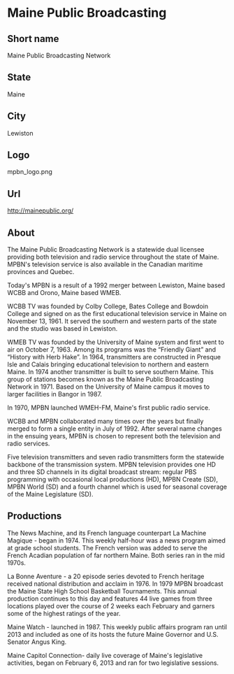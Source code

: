 # Maine Public Broadcasting

## Short name

Maine Public Broadcasting Network

## State

Maine

## City

Lewiston

## Logo

mpbn\_logo.png

## Url

http://mainepublic.org/

## About

The Maine Public Broadcasting Network is a statewide dual licensee
providing both television and radio service throughout the state of Maine. MPBN's
television service is also available in the Canadian maritime provinces and Quebec.

Today's
MPBN is a result of a 1992 merger between Lewiston, Maine based WCBB and Orono,
Maine based WMEB. 

WCBB TV was founded by Colby College, Bates College and Bowdoin
College and signed on as the first educational television service in Maine on
November 13, 1961. It served the southern and western parts of the state and the
studio was based in Lewiston.

WMEB TV was founded by the University of Maine
system and first went to air on October 7, 1963. Among its programs was the “Friendly
Giant” and “History with Herb Hake”.  In 1964, transmitters are constructed in
Presque Isle and Calais bringing educational television to northern and eastern
Maine.  In 1974 another transmitter is built to serve southern Maine. This group
of stations becomes known as the Maine Public Broadcasting Network in 1971. Based
on the University of Maine campus it moves to larger facilities in Bangor in 1987.

In
1970, MPBN launched WMEH-FM, Maine's first public radio service.

WCBB and MPBN
collaborated many times over the years but finally merged to form a single entity
in July of 1992. After several name changes in the ensuing years, MPBN is chosen
to represent both the television and radio services.

Five television transmitters
and seven radio transmitters form the statewide backbone of the transmission system.
MPBN television provides one HD and three SD channels in its digital broadcast
stream: regular PBS programming with occasional local productions (HD), MPBN Create
(SD), MPBN World (SD) and a fourth channel which is used for seasonal coverage
of the Maine Legislature (SD).


## Productions

The News Machine, and its French language counterpart La Machine
Magique - began in 1974. This weekly half-hour was a news program aimed at grade
school students. The French version was added to serve the French Acadian population
of far northern Maine. Both series ran in the mid 1970s.

La Bonne Aventure -
a 20 episode series devoted to French heritage received national distribution
and acclaim in 1976. In 1979 MPBN broadcast the Maine State High School Basketball
Tournaments. This annual production continues to this day and features 44 live
games from three locations played over the course of 2 weeks each February and
garners some of the highest ratings of the year. 

Maine Watch - launched in 1987.
This weekly public affairs program ran until 2013 and included as one of its hosts
the future Maine Governor and U.S. Senator Angus King. 

Maine Capitol Connection- daily live coverage of Maine's legislative activities, began on February 6, 2013
and ran for two legislative sessions. 

